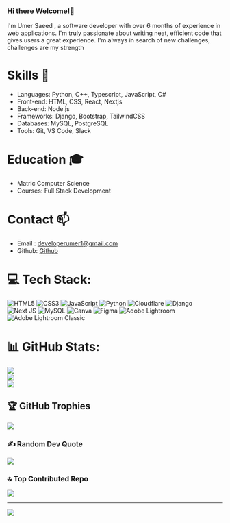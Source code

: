 ### Hi there Welcome!👋


I'm Umer Saeed , a software developer with over 6 months of experience in web applications. I'm truly passionate about writing neat, efficient code that gives users a great experience. I'm always in search of new challenges, challenges are my strength

# Skills 🚀
- Languages: Python, C++, Typescript, JavaScript, C#
- Front-end: HTML, CSS, React, Nextjs
- Back-end: Node.js
- Frameworks: Django, Bootstrap, TailwindCSS
- Databases: MySQL, PostgreSQL
- Tools: Git, VS Code, Slack
# Education 🎓
-  Matric Computer Science
-  Courses: Full Stack Development
# Contact 📫
- Email : developerumer1@gmail.com
- Github: [Github](https://github.com/UmerThePassionate) 

<!--
**AbdullahThePassionate/AbdullahThePassionate** is a ✨ _special_ ✨ repository because its `README.md` (this file) appears on your GitHub profile.

Here are some ideas to get you started:

- 🔭 I’m currently working on ...
- 🌱 I’m currently learning ...
- 👯 I’m looking to collaborate on ...
- 🤔 I’m looking for help with ...
- 💬 Ask me about ...
- 📫 How to reach me: ...
- 😄 Pronouns: ...
- ⚡ Fun fact: ...
-->


# 💻 Tech Stack:
![HTML5](https://img.shields.io/badge/html5-%23E34F26.svg?style=for-the-badge&logo=html5&logoColor=white) ![CSS3](https://img.shields.io/badge/css3-%231572B6.svg?style=for-the-badge&logo=css3&logoColor=white) ![JavaScript](https://img.shields.io/badge/javascript-%23323330.svg?style=for-the-badge&logo=javascript&logoColor=%23F7DF1E) ![Python](https://img.shields.io/badge/python-3670A0?style=for-the-badge&logo=python&logoColor=ffdd54) ![Cloudflare](https://img.shields.io/badge/Cloudflare-F38020?style=for-the-badge&logo=Cloudflare&logoColor=white) ![Django](https://img.shields.io/badge/django-%23092E20.svg?style=for-the-badge&logo=django&logoColor=white) ![Next JS](https://img.shields.io/badge/Next-black?style=for-the-badge&logo=next.js&logoColor=white) ![MySQL](https://img.shields.io/badge/mysql-%2300000f.svg?style=for-the-badge&logo=mysql&logoColor=white) ![Canva](https://img.shields.io/badge/Canva-%2300C4CC.svg?style=for-the-badge&logo=Canva&logoColor=white) ![Figma](https://img.shields.io/badge/figma-%23F24E1E.svg?style=for-the-badge&logo=figma&logoColor=white) ![Adobe Lightroom](https://img.shields.io/badge/Adobe%20Lightroom-31A8FF.svg?style=for-the-badge&logo=Adobe%20Lightroom&logoColor=white) ![Adobe Lightroom Classic](https://img.shields.io/badge/Adobe%20Lightroom%20Classic-31A8FF.svg?style=for-the-badge&logo=Adobe%20Lightroom%20Classic&logoColor=white)
# 📊 GitHub Stats:
![](https://github-readme-stats.vercel.app/api?username=UmerThePassionate&theme=dark&hide_border=false&include_all_commits=false&count_private=false)<br/>
![](https://github-readme-streak-stats.herokuapp.com/?user=UmerThePassionate&theme=dark&hide_border=false)<br/>
![](https://github-readme-stats.vercel.app/api/top-langs/?username=UmerThePassionate&theme=dark&hide_border=false&include_all_commits=false&count_private=false&layout=compact)

## 🏆 GitHub Trophies
![](https://github-profile-trophy.vercel.app/?username=UmerThePassionate&theme=algolia&no-frame=false&no-bg=true&margin-w=4)

### ✍️ Random Dev Quote
![](https://quotes-github-readme.vercel.app/api?type=horizontal&theme=dark)

### 🔝 Top Contributed Repo
![](https://github-contributor-stats.vercel.app/api?username=UmerThePassionate&limit=5&theme=dark&combine_all_yearly_contributions=true)

---
[![](https://visitcount.itsvg.in/api?id=UmerThePassionate&icon=0&color=0)](https://visitcount.itsvg.in)

